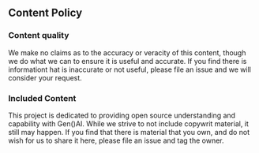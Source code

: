 
## Content Policy
### Content quality
We make no claims as to the accuracy or veracity of this content, though we do what we can to ensure it is useful and accurate. If you find there is informationt hat is inaccurate or not useful, please file an issue and we will consider your request. 

### Included Content
This project is dedicated to providing open source understanding and capability with Gen()AI. While we strive to not include copywrit material, it still may happen. If you find that there is material that you own, and do not wish for us to share it here, please file an issue and tag the owner. 

